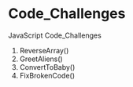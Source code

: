 # Code_Challenges
JavaScript Code_Challenges

1. ReverseArray()
2. GreetAliens()
3. ConvertToBaby()
4. FixBrokenCode()
